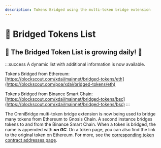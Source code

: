 ```yaml
---
description: Tokens Bridged using the multi-token bridge extension
---
```


# 🌱 Bridged Tokens List

## 🌱 The Bridged Token List is growing daily! 🌱

:::success
A dynamic list with additional information is now available.

Tokens Bridged from Ethereum: [https://blockscout.com/xdai/mainnet/bridged-tokens/eth](https://blockscout.com/poa/xdai/bridged-tokens/eth)

Tokens Bridged from Binance Smart Chain: [https://blockscout.com/xdai/mainnet/bridged-tokens/bsc](https://blockscout.com/xdai/mainnet/bridged-tokens/bsc)
:::

The OmniBridge multi-token bridge extension is now being used to bridge many tokens from Ethereum to Gnosis Chain. A second instance bridges tokens to and from the Binance Smart Chain. When a token is bridged, the name is appended with _**on GC**_. On a token page, you can also find the link to the original token on Ethereum. For more, see the [corresponding token contract addresses page](/bridges/eth-gc/extensions/multi-token/correspondence-of-bridgeable-tokens).
